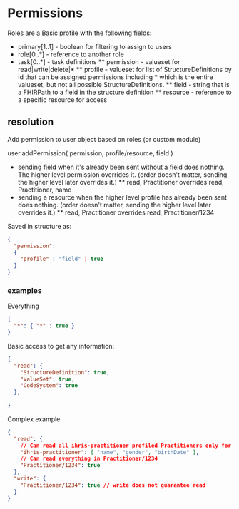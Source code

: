 # Permissions

Roles are a Basic profile with the following fields:

* primary[1..1] - boolean for filtering to assign to users
* role[0..\*] - reference to another role
* task[0..\*] - task definitions
** permission - valueset for read|write|delete|\*
** profile - valueset for list of StructureDefinitions by id that can be assigned permissions 
including \* which is the entire valueset, but not all possible StructureDefinitions.
** field - string that is a FHIRPath to a field in the structure definition
** resource - reference to a specific resource for access

## resolution

Add permission to user object based on roles (or custom module)


user.addPermission( permission, profile/resource, field )
* sending field when it's already been sent without a field does nothing.  The higher level
permission overrides it. (order doesn't matter, sending the higher level later overrides it.)
** read, Practitioner overrides read, Practitioner, name
* sending a resource when the higher level profile has already been sent does nothing. (order 
doesn't matter, sending the higher level later overrides it.)
** read, Practitioner overrides read, Practitioner/1234

Saved in structure as:
```json
{
  "permission": 
  {
    "profile" : "field" | true
  }
}
```

### examples
Everything
```json
{
  "*": { "*" : true }
}
```

Basic access to get any information:
```json
{
  "read": {
    "StructureDefinition": true,
    "ValueSet": true,
    "CodeSystem": true
  },
  
}
```

Complex example
```json
{
  "read": {
    // Can read all ihris-practitioner profiled Practitioners only for fields: name, gender, birthDate
    "ihris-practitioner": [ "name", "gender", "birthDate" ],
    // Can read everything in Practitioner/1234
    "Practitioner/1234": true
  },
  "write": {
    "Practitioner/1234": true // write does not guarantee read
  }
}
```
